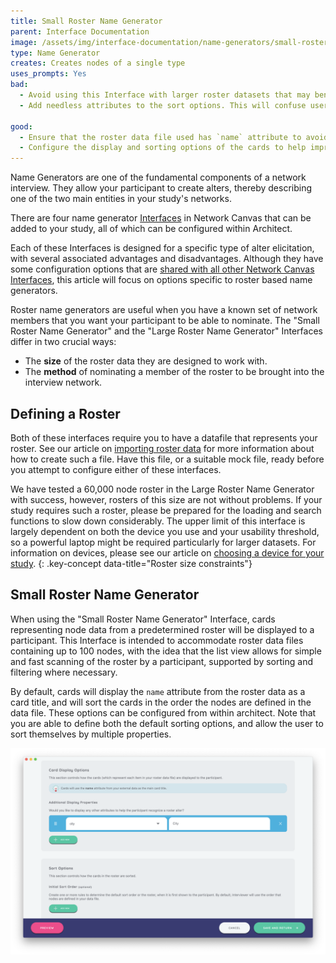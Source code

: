 ```yaml
---
title: Small Roster Name Generator
parent: Interface Documentation
image: /assets/img/interface-documentation/name-generators/small-roster.png
type: Name Generator
creates: Creates nodes of a single type
uses_prompts: Yes
bad:
  - Avoid using this Interface with larger roster datasets that may benefit from the search function only available in the Large Roster Name Generator Interface.
  - Add needless attributes to the sort options. This will confuse users and may potentially cause display issues on smaller screens. Aim for no more than 3 sortable properties.

good:
  - Ensure that the roster data file used has `name` attribute to avoid seeing "No name variable!" on your cards. See our article on [node labelling](../../reference/key-concepts/node-labelling) for more information on this topic.
  - Configure the display and sorting options of the cards to help improve a participant's ability to locate nodes within the roster. 
---
```


Name Generators are one of the fundamental components of a network interview. They allow your participant to create alters, thereby describing one of the two main entities in your study's networks.

There are four name generator [Interfaces](../reference/key-concepts/interfaces.md) in Network Canvas that can be added to your study, all of which can be configured within Architect.

Each of these Interfaces is designed for a specific type of alter elicitation, with several associated advantages and disadvantages. Although they have some configuration options that are [shared with all other Network Canvas Interfaces](./shared.md), this article will focus on options specific to roster based name generators.

Roster name generators are useful when you have a known set of network members that you want your participant to be able to nominate. The "Small Roster Name Generator" and the "Large Roster Name Generator" Interfaces differ in two crucial ways:

- The **size** of the roster data they are designed to work with.
- The **method** of nominating a member of the roster to be brought into the interview network.

## Defining a Roster

Both of these interfaces require you to have a datafile that represents your roster. See our article on [importing roster data](../../../how-to/importing-roster-data/) for more information about how to create such a file. Have this file, or a suitable mock file, ready before you attempt to configure either of these interfaces.

We have tested a 60,000 node roster in the Large Roster Name Generator with success, however, rosters of this size are not without problems. If your study requires such a roster, please be prepared for the loading and search functions to slow down considerably. The upper limit of this interface is largely dependent on both the device you use and your usability threshold, so a powerful laptop might be required particularly for larger datasets. For information on devices, please see our article on [choosing a device for your study](../../../how-to/choosing-hardware).
{: .key-concept data-title="Roster size constraints"}

## Small Roster Name Generator

When using the "Small Roster Name Generator" Interface, cards representing node data from a predetermined roster will be displayed to a participant. This Interface is intended to accommodate roster data files containing up to 100 nodes, with the idea that the list view allows for simple and fast scanning of the roster by a participant, supported by sorting and filtering where necessary.

By default, cards will display the `name` attribute from the roster data as a card title, and will sort the cards in the order the nodes are defined in the data file. These options can be configured from within architect. Note that you are able to define both the default sorting options, and allow the user to sort themselves by multiple properties.

![](/assets/img/interface-documentation/name-generators/architect-card.png)

